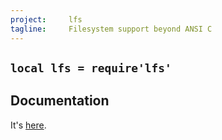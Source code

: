 ```yaml
---
project:     lfs
tagline:     Filesystem support beyond ANSI C
---
```


## `local lfs = require'lfs'`

## Documentation

It's [here](http://keplerproject.github.com/luafilesystem/manual.html#reference).
